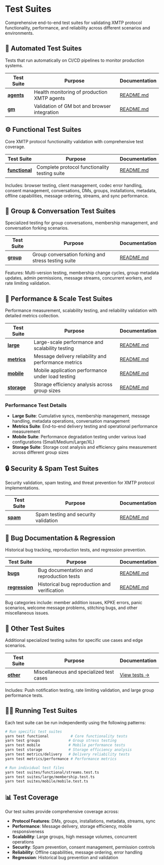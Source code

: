 # Test Suites

Comprehensive end-to-end test suites for validating XMTP protocol functionality, performance, and reliability across different scenarios and environments.

## 🤖 Automated Test Suites

Tests that run automatically on CI/CD pipelines to monitor production systems.

| Test Suite                        | Purpose                                      | Documentation                             |
| --------------------------------- | -------------------------------------------- | ----------------------------------------- |
| **[agents](./automated/agents/)** | Health monitoring of production XMTP agents  | [README.md](./automated/agents/README.md) |
| **[gm](./automated/gm/)**         | Validation of GM bot and browser integration | [README.md](./automated/gm/README.md)     |

## ⚙️ Functional Test Suites

Core XMTP protocol functionality validation with comprehensive test coverage.

| Test Suite                      | Purpose                                       | Documentation                       |
| ------------------------------- | --------------------------------------------- | ----------------------------------- |
| **[functional](./functional/)** | Complete protocol functionality testing suite | [README.md](./functional/README.md) |

Includes: browser testing, client management, codec error handling, consent management, conversations, DMs, groups, installations, metadata, offline capabilities, message ordering, streams, and sync performance.

## 🔄 Group & Conversation Test Suites

Specialized testing for group conversations, membership management, and conversation forking scenarios.

| Test Suite            | Purpose                                             | Documentation                  |
| --------------------- | --------------------------------------------------- | ------------------------------ |
| **[group](./group/)** | Group conversation forking and stress testing suite | [README.md](./group/README.md) |

Features: Multi-version testing, membership change cycles, group metadata updates, admin permissions, message streams, concurrent workers, and rate limiting validation.

## 🚀 Performance & Scale Test Suites

Performance measurement, scalability testing, and reliability validation with detailed metrics collection.

| Test Suite                | Purpose                                              | Documentation                    |
| ------------------------- | ---------------------------------------------------- | -------------------------------- |
| **[large](./large/)**     | Large-scale performance and scalability testing      | [README.md](./large/README.md)   |
| **[metrics](./metrics/)** | Message delivery reliability and performance metrics | [README.md](./metrics/README.md) |
| **[mobile](./mobile/)**   | Mobile application performance under load testing    | [README.md](./mobile/README.md)  |
| **[storage](./storage/)** | Storage efficiency analysis across group sizes       | [README.md](./storage/README.md) |

### Performance Test Details

- **Large Suite**: Cumulative syncs, membership management, message handling, metadata operations, conversation management
- **Metrics Suite**: End-to-end delivery testing and operational performance measurement
- **Mobile Suite**: Performance degradation testing under various load configurations (Small/Medium/Large/XL)
- **Storage Suite**: Storage cost analysis and efficiency gains measurement across different group sizes

## 🔒 Security & Spam Test Suites

Security validation, spam testing, and threat prevention for XMTP protocol implementations.

| Test Suite          | Purpose                              | Documentation                 |
| ------------------- | ------------------------------------ | ----------------------------- |
| **[spam](./spam/)** | Spam testing and security validation | [README.md](./spam/README.md) |

## 🐛 Bug Documentation & Regression

Historical bug tracking, reproduction tests, and regression prevention.

| Test Suite                      | Purpose                                      | Documentation                       |
| ------------------------------- | -------------------------------------------- | ----------------------------------- |
| **[bugs](./bugs/)**             | Bug documentation and reproduction tests     | [README.md](./bugs/README.md)       |
| **[regression](./regression/)** | Historical bug reproduction and verification | [README.md](./regression/README.md) |

Bug categories include: member addition issues, KPKE errors, panic scenarios, welcome message problems, stitching bugs, and other miscellaneous issues.

## 🔧 Other Test Suites

Additional specialized testing suites for specific use cases and edge scenarios.

| Test Suite            | Purpose                                  | Documentation            |
| --------------------- | ---------------------------------------- | ------------------------ |
| **[other](./other/)** | Miscellaneous and specialized test cases | [View tests →](./other/) |

Includes: Push notification testing, rate limiting validation, and large group performance tests.

## 🏃‍♂️ Running Test Suites

Each test suite can be run independently using the following patterns:

```bash
# Run specific test suites
yarn test functional          # Core functionality tests
yarn test groups             # Group stress testing
yarn test mobile             # Mobile performance tests
yarn test storage            # Storage efficiency analysis
yarn test metrics/delivery   # Delivery reliability tests
yarn test metrics/performance # Performance metrics

# Run individual test files
yarn test suites/functional/streams.test.ts
yarn test suites/large/membership.test.ts
yarn test suites/mobile/mobile.test.ts
```

## 📊 Test Coverage

Our test suites provide comprehensive coverage across:

- **Protocol Features**: DMs, groups, installations, metadata, streams, sync
- **Performance**: Message delivery, storage efficiency, mobile responsiveness
- **Scalability**: Large groups, high message volumes, concurrent operations
- **Security**: Spam prevention, consent management, permission controls
- **Reliability**: Offline capabilities, message ordering, error handling
- **Regression**: Historical bug prevention and validation
